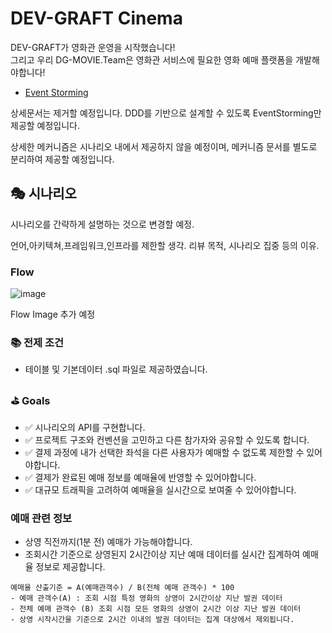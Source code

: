 # DEV-GRAFT Cinema

DEV-GRAFT가 영화관 운영을 시작했습니다!  
그리고 우리 DG-MOVIE.Team은 영화관 서비스에 필요한 영화 예매 플랫폼을 개발해야합니다!

- [Event Storming](https://miro.com/app/embed/uXjVOx1AX14=/?pres=1&frameId=3458764553420482599&embedId=695691095149)

상세문서는 제거할 예정입니다.
DDD를 기반으로 설계할 수 있도록 EventStorming만 제공할 예정입니다.

상세한 메커니즘은 시나리오 내에서 제공하지 않을 예정이며, 메커니즘 문서를 별도로 분리하여 제공할 예정입니다.


## 🎭 시나리오

시나리오를 간략하게 설명하는 것으로 변경할 예정.

언어,아키텍쳐,프레임워크,인프라를 제한할 생각.
리뷰 목적, 시나리오 집중 등의 이유.

### Flow

![image](https://github.com/dev-graft-scenario/dg-cinema-scenario/assets/22608825/31cd6652-2a56-4049-b7be-5bfa6ac36bbf)

Flow Image 추가 예정

### 📚 전제 조건
- 테이블 및 기본데이터 .sql 파일로 제공하였습니다.

### ⛳ Goals
- ✅ 시나리오의 API를 구현합니다.
- ✅ 프로젝트 구조와 컨벤션을 고민하고 다른 참가자와 공유할 수 있도록 합니다.
- ✅ 결제 과정에 내가 선택한 좌석을 다른 사용자가 예매할 수 없도록 제한할 수 있어야합니다.
- ✅ 결제가 완료된 예매 정보를 예매율에 반영할 수 있어야합니다.
- ✅ 대규모 트래픽을 고려하여 예매율을 실시간으로 보여줄 수 있어야합니다.

### 예매 관련 정보

- 상영 직전까지(1분 전) 예매가 가능해야합니다.
- 조회시간 기준으로 상영된지 2시간이상 지난 예매 데이터를 실시간 집계하여 예매율 정보로 제공합니다.

```
예매율 산출기준 = A(예매관객수) / B(전체 예매 관객수) * 100
- 예매 관객수(A) : 조회 시점 특정 영화의 상영이 2시간이상 지난 발권 데이터
- 전체 예매 관객수 (B) 조회 시점 모든 영화의 상영이 2시간 이상 지난 발권 데이터
- 상영 시작시간을 기준으로 2시간 이내의 발권 데이터는 집계 대상에서 제외됩니다.
```
